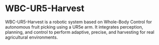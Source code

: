 # WBC-UR5-Harvest
WBC-UR5-Harvest is a robotic system based on Whole-Body Control for autonomous fruit picking using a UR5e arm. It integrates perception, planning, and control to perform adaptive, precise, and harvesting for real agricultural environments.

